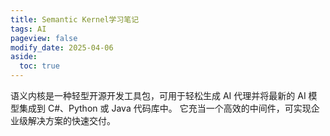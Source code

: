 ```yaml
---
title: Semantic Kernel学习笔记
tags: AI
pageview: false
modify_date: 2025-04-06
aside:
  toc: true
---
```


<!--more-->

语义内核是一种轻型开源开发工具包，可用于轻松生成 AI 代理并将最新的 AI 模型集成到 C#、Python 或 Java 代码库中。 它充当一个高效的中间件，可实现企业级解决方案的快速交付。